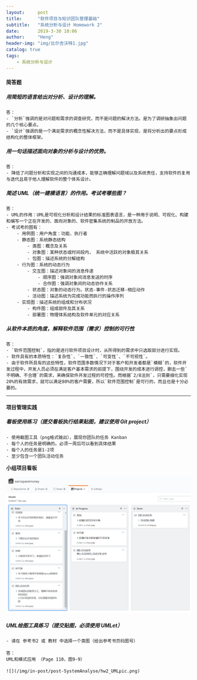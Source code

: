 ```yaml
---
layout:     post
title:      "软件项目与知识团队管理基础"
subtitle:   "系统分析与设计 Homework 2"
date:       2019-3-30 10:06
author:     "Heng"
header-img: "img/比尔吉沃特1.jpg"
catalog: true
tags:
    - 系统分析与设计
---
```


#### 简答题

##### 用简短的语言给出对分析、设计的理解。
    
    答： 
    - `分析`强调的是对问题和需求的调查研究，而不是问题的解决方法。是为了调研抽象出问题的几个核心要点。 
    - `设计`强调的是一个满足需求的概念性解决方法，而不是具体实现，是将分析出的要点形成结构化的整体框架。
##### 用一句话描述面向对象的分析与设计的优势。

    答：
    - 降低了问题分析和实现之间的沟通成本，能够正确理解问题域以及系统责任，支持软件的复用与迭代且易于他人理解软件的整个体系设计。
##### 简述 UML（统一建模语言）的作用。考试考哪些图？
    
    答：
    - UML的作用：UML是可视化分析和设计结果的标准图表语言，是一种用于说明、可视化、构建和编写一个正在开发的、面向对象的、软件密集系统的制品的开放方法。
    - 考试考的图有：
        - 用例图：用户角度：功能、执行者
        - 静态图：系统静态结构
            - 类图：概念及关系
            - 对象图：某种状态或时间段内， 系统中活跃的对象极其关系
            - 包图：描述系统的分解结构
        - 行为图：系统的动态行为
            - 交互图：描述对象间的消息传递
                - 顺序图：强调对象间消息发送的时序
                - 合作图：强调对象间的动态协作关系
            - 状态图：对象的动态行为。状态-事件-状态迁移-相应动作
            - 活动图：描述系统为完成功能而执行的操作序列
        - 实现图：描述系统的组成和分布状况
            - 构件图：组成部件及其关系
            - 部署图：物理体系结构及软件单元的对应关系

##### 从软件本质的角度，解释软件范围（需求）控制的可行性

    答：
    - `软件范围控制`，指的是进行软件项目设计时，从所得到的需求中只选取部分进行实现。
    - 软件具有的本质特性：`复杂性`、`一致性`、`可变性`、`不可视性`。
    - 由于软件所具有的这些特性，软件范围多数情况下对于客户和开发者都是`模糊`的，软件开发过程中，开发人员必须在满足客户基本需求的前提下，围绕开发的成本进行调控，删去一些`不明确、不合理`的需求，来确保软件开发过程的可控性。而根据`2/8法则`，只需要细化实现20%的有效需求，就可以满足80%的客户需要，所以`软件范围控制`是可行的，而且也是十分必要的。
---

#### 项目管理实践

##### 看板使用练习（提交看板执行结果贴图，建议使用 Git project）
    - 使用截图工具（png格式输出），展现你团队的任务 Kanban
    - 每个人的任务是明确的。必须一周后可以看到具体结果
    - 每个人的任务是1-2项
    - 至少包含一个团队活动任务

**小组项目看板**

![](/img/in-post/post-SystemAnalyse/hw2_kanban.png)

##### UML绘图工具练习（提交贴图，必须使用 UMLet）
    - 请在 参考书2 或 教材 中选择一个类图（给出参考书页码图号）

    答：
    UML和模式应用 （Page 110，图9-9）

    ![](/img/in-post/post-SystemAnalyse/hw2_UMLpic.png)